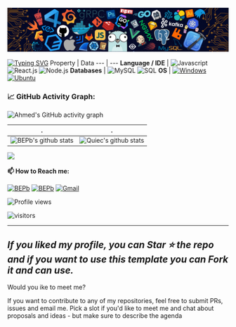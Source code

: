 ![](./src/header_.png)

[![Typing SVG](https://readme-typing-svg.herokuapp.com?color=%2336BCF7&lines=Hi%2C+I'm+Ahmed+Gonzalez;Welcome+to+my+profile;Always+learning+new+things;Never+Stop+Learning;Web+Developer+and+Blockchain+enthusiast;Platzi+community+member)](https://git.io/typing-svg)
Property | Data
--- | --- 
**Language / IDE**  | ![Javascript](https://www.google.com/search?q=javascript+logo&sxsrf=APq-WBvQyS98zn_cIT8DR0Fn0qmvOx_wXw:1646150504518&tbm=isch&source=iu&ictx=1&vet=1&fir=nOPaJS0cYJ8KRM%252CGB1wmVpYYA5T0M%252C_%253BOEfhve_SbG9bRM%252CMljOvGInRbDacM%252C_%253BF5C1_OCkTcsOAM%252CAgldjzey4VCIZM%252C_%253Bv7QdkHe7pZhxBM%252CMljOvGInRbDacM%252C_%253Bp806pFunYfCmPM%252CDCgCg-3OIPvCnM%252C_%253BtWKM8HMuhK7PEM%252CaLKr7l_maaD0GM%252C_%253BXBYcZkDqA4oCEM%252C0QYLfbNxcNsY0M%252C_%253By1HwgpLSXOf05M%252CGy_k0Sx8jyJdoM%252C_&usg=AI4_-kSOOFb5J4CBunLxGmOL9EdWGbN4og&sa=X&ved=2ahUKEwit5cXApKX2AhXLQzABHV05Ar8Q9QF6BAgEEAE#imgrc=y1HwgpLSXOf05M) ![React.js](https://www.google.com/search?q=react+logo&sxsrf=APq-WBvhF0G_fZNwvEXq6RGcQgIPP6famQ:1646150542498&tbm=isch&source=iu&ictx=1&vet=1&fir=viJ6CsTiT3pOsM%252CdzSQNmg7y31FRM%252C_%253BGogy2mffaNImXM%252CVar_LIv212P3EM%252C_%253BWDPCa6Z6RBR5NM%252CVar_LIv212P3EM%252C_%253BVYSK64ht6By-HM%252CKItUjdMMkHg-cM%252C_%253B2ok5HHQsPYSrPM%252CyO-G2aEym9Z10M%252C_%253B5_nzDIadpA83ZM%252CDLYmFFxQmtDtIM%252C_%253BowHRllA4OlkZ9M%252C7o-5m_JYERO1XM%252C_%253BzNfqxQIV8x3WGM%252C1DYfMCyZE9L1TM%252C_&usg=AI4_-kTizj-pNkSKyz_pHGuisac6BkoP8A&sa=X&ved=2ahUKEwjY5dPSpKX2AhWqRjABHar5DAwQ9QF6BAgKEAE#imgrc=VYSK64ht6By-HM) ![Node.js](https://www.google.com/search?q=node.js+logo&sxsrf=APq-WBt9wHBSBhbE0nhvSLhEenEuHZXtiw:1646150576939&tbm=isch&source=iu&ictx=1&vet=1&fir=W_4XouYjwbZqyM%252C6QLVOR_zWch7AM%252C_%253B64fcO-O4qLN9tM%252CfehVmJ70bFXb0M%252C_%253BvQa1liudQ3dheM%252C3HY4y0F1c3vXsM%252C_%253BEGCjDlYVHzr7QM%252CWopRqbfZnv0jBM%252C_%253BJSCyVCiI6-VVGM%252C6QLVOR_zWch7AM%252C_%253BH8I3H9wJAxf2wM%252CFB7utHl1ECKS_M%252C_%253BL3-qXdREqwz7aM%252CP2E8k6j2Vqr8rM%252C_%253BTdG24bV47hKhWM%252C5k2Zhx_qPINdoM%252C_&usg=AI4_-kQQIZmTv0DfZhi2XzQ55DSoDe2CIQ&sa=X&ved=2ahUKEwjc94njpKX2AhVVSzABHXXMCVwQ9QF6BAgDEAE#imgrc=H8I3H9wJAxf2wM)
**Databases**  | <img alt="MySQL" src="https://camo.githubusercontent.com/e863bc79abf7a53150665ce9eb1a93f4fb6183af46bc3fb345ee5562736eb23c/68747470733a2f2f696d672e736869656c64732e696f2f62616467652f4d7953514c2d2532333030662e7376673f6c6f676f3d6d7973716c266c6f676f436f6c6f723d7768697465" data-canonical-src="https://img.shields.io/badge/MySQL-%2300f.svg?logo=mysql&amp;logoColor=white" style="max-width: 100%;"> <img src="https://camo.githubusercontent.com/c44ec7dbcddd4dea22204197ce11e45bea3ef03ff97e45294bf66ea793527706/68747470733a2f2f696d672e736869656c64732e696f2f62616467652f2d53514c2d626c61636b3f7374796c653d666c61742d737175617265266c6f676f3d706f737467726573716c266c6f676f436f6c6f723d626c7565" alt="SQL" data-canonical-src="https://img.shields.io/badge/-SQL-black?style=flat-square&amp;logo=postgresql&amp;logoColor=blue" style="max-width: 100%;">
**OS**  | <a target="_blank" rel="noopener noreferrer" href="https://camo.githubusercontent.com/b44114213a5a462903bd69611bb6846f1dc41fe6f3230bd37c67c3d4eb65f08c/68747470733a2f2f696d672e736869656c64732e696f2f62616467652f2d57696e646f77732d626c61636b3f7374796c653d666c61742d737175617265266c6f676f3d77696e646f7773266c6f676f436f6c6f723d626c7565"><img src="https://camo.githubusercontent.com/b44114213a5a462903bd69611bb6846f1dc41fe6f3230bd37c67c3d4eb65f08c/68747470733a2f2f696d672e736869656c64732e696f2f62616467652f2d57696e646f77732d626c61636b3f7374796c653d666c61742d737175617265266c6f676f3d77696e646f7773266c6f676f436f6c6f723d626c7565" alt="Windows" data-canonical-src="https://img.shields.io/badge/-Windows-black?style=flat-square&amp;logo=windows&amp;logoColor=blue" style="max-width: 100%;"></a> <a target="_blank" rel="noopener noreferrer" href="https://camo.githubusercontent.com/9c4bc049e33f41f122342a1714ccf872c34098a9f2c593c33c2322cf0129fa04/68747470733a2f2f696d672e736869656c64732e696f2f62616467652f2d5562756e74752d626c61636b3f7374796c653d666c61742d737175617265266c6f676f3d7562756e7475"><img src="https://camo.githubusercontent.com/9c4bc049e33f41f122342a1714ccf872c34098a9f2c593c33c2322cf0129fa04/68747470733a2f2f696d672e736869656c64732e696f2f62616467652f2d5562756e74752d626c61636b3f7374796c653d666c61742d737175617265266c6f676f3d7562756e7475" alt="Ubuntu" data-canonical-src="https://img.shields.io/badge/-Ubuntu-black?style=flat-square&amp;logo=ubuntu" style="max-width: 100%;"></a> 


<!--   GitHub stats graph -->
### 📈 GitHub Activity Graph:
![Ahmed's GitHub activity graph](https://activity-graph.herokuapp.com/graph?username=ahmedglez&hide_border=true&theme=redical)

 . | .
--- | --- 
![BEPb's github stats](https://github-readme-stats.vercel.app/api?username=ahmedglez&show_icons=true&theme=radical&include_all_commits=true) | ![Quiec's github stats](https://github-readme-stats.vercel.app/api/top-langs/?username=ahmedglez&theme=radical&layout=compact)

<img src="https://github-readme-streak-stats.herokuapp.com/?user=ahmedglez"></img>


**📫 How to Reach me:**
<p align="left">
<a href="https://twitter.com/ahmedglez" target="blank"><img align="center" src="https://raw.githubusercontent.com/BEPb/BEPb/master/assets/twitter.svg" alt="BEPb" height="30" width="30" /></a>
<a href="https://linkedin.com/in/ahmedglez" target="blank"><img align="center" src="https://raw.githubusercontent.com/BEPb/BEPb/master/assets/linkedin.svg" alt="BEPb" height="30" width="30" /></a>
<a href="mailto:ahmedglez@gmail.com" target="blank"><img align="center" src="https://raw.githubusercontent.com/BEPb/BEPb/master/assets/gmail.svg" alt="Gmail" height="30" width="30" /></a>




![Profile views](https://gpvc.arturio.dev/BEPb)

<p align="left">
<img src="https://visitor-badge.laobi.icu/badge?page_id=BEPb.BEPb" alt="visitors"/>
</p>


---
  *If you liked my profile, you can Star ⭐ the repo and if you want to use this template you can Fork it and can use.*
---
Would you ike to meet me?

If you want to contribute to any of my repositories, feel free to submit PRs, issues and email me. Pick a slot if you'd like to meet me and chat about proposals and ideas - but make sure to describe the agenda
  
